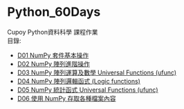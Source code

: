 # Python_60Days
Cupoy Python資料科學 課程作業  
目錄:
* [D01 NumPy 套件基本操作](https://github.com/aclich/Python_60Days/tree/main/D01) </br>
* [D02 NumPy 陣列進階操作](https://github.com/aclich/Python_60Days/tree/main/D02) </br>
* [D03 NumPy 陣列運算及數學 Universal Functions (ufunc)](https://github.com/aclich/Python_60Days/tree/main/D03) </br>
* [D04 NumPy 陣列邏輯函式 (Logic functions)](https://github.com/aclich/Python_60Days/tree/main/D04) </br>
* [D05 NumPy 統計函式 Universal Functions (ufunc)](https://github.com/aclich/Python_60Days/tree/main/D05) </br>
* [D06 使用 NumPy 存取各種檔案內容](https://github.com/aclich/Python_60Days/tree/main/D06) </br>